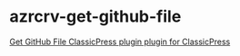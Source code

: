 # azrcrv-get-github-file
[Get GitHub File ClassicPress plugin plugin for ClassicPress](https://development.azurecurve.co.uk/classicpress-plugins/get-github-file/)
